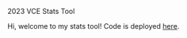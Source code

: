 2023 VCE Stats Tool

Hi, welcome to my stats tool! Code is deployed [here](https://redzgoose.shinyapps.io/redz_vce_statistics_tool/).
